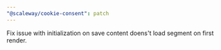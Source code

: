 ```yaml
---
"@scaleway/cookie-consent": patch
---
```


Fix issue with initialization on save content doens't load segment on first render.
